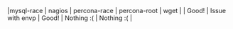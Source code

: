 |mysql-race | nagios          | percona-race | percona-root | wget       |
| Good!     | Issue with envp | Good!        | Nothing :(   | Nothing :( |
